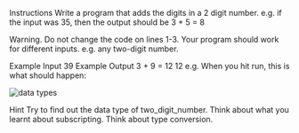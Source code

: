 Instructions
Write a program that adds the digits in a 2 digit number. e.g. if the input was 35, then the output should be 3 + 5 = 8

Warning. Do not change the code on lines 1-3. Your program should work for different inputs. e.g. any two-digit number.

Example Input
39
Example Output
3 + 9 = 12
12
e.g. When you hit run, this is what should happen:

![data types](https://user-images.githubusercontent.com/95011676/167257439-cccad391-f681-497b-a830-54216cdbe270.gif)

Hint
Try to find out the data type of two_digit_number.
Think about what you learnt about subscripting.
Think about type conversion.
